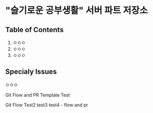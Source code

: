 # "슬기로운 공부생활" 서버 파트 저장소

## Table of Contents

1. ㅇㅇㅇ
2. ㅇㅇㅇ
3. ㅇㅇㅇ

## Specialy Issues

ㅇㅇㅇ


Git Flow and PR Template Test

Git Flow Test2
test3
test4 - flow and pr
